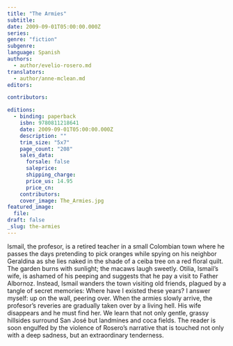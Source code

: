 ```yaml
---
title: "The Armies"
subtitle:
date: 2009-09-01T05:00:00.000Z
series:
genre: "fiction"
subgenre:
language: Spanish
authors:
  - author/evelio-rosero.md
translators:
  - author/anne-mclean.md
editors:

contributors:

editions:
  - binding: paperback
    isbn: 9780811218641
    date: 2009-09-01T05:00:00.000Z
    description: ""
    trim_size: "5x7"
    page_count: "208"
    sales_data:
      forsale: false
      saleprice:
      shipping_charge:
      price_us: 14.95
      price_cn:
    contributors:
    cover_image: The_Armies.jpg
featured_image:
  file:
draft: false
_slug: the-armies
---
```


Ismail, the profesor, is a retired teacher in a small Colombian town where he passes the days pretending to pick oranges while spying on his neighbor Geraldina as she lies naked in the shade of a ceiba tree on a red floral quilt. The garden burns with sunlight; the macaws laugh sweetly. Otilia, Ismail’s wife, is ashamed of his peeping and suggests that he pay a visit to Father Albornoz. Instead, Ismail wanders the town visiting old friends, plagued by a tangle of secret memories: Where have I existed these years? I answer myself: up on the wall, peering over. When the armies slowly arrive, the profesor’s reveries are gradually taken over by a living hell. His wife disappears and he must find her. We learn that not only gentle, grassy hillsides surround San José but landmines and coca fields. The reader is soon engulfed by the violence of Rosero’s narrative that is touched not only with a deep sadness, but an extraordinary tenderness.

